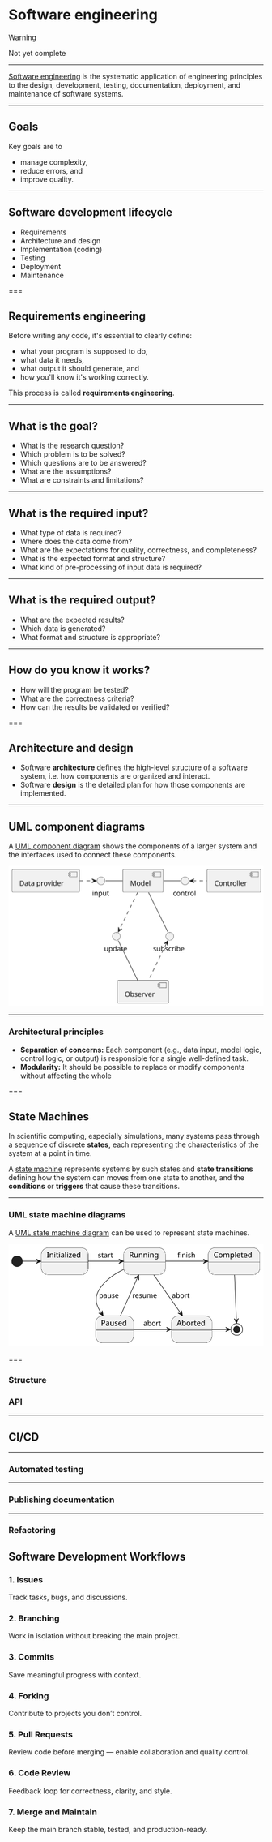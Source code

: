 # Software engineering

> [!WARNING]
> Not yet complete

---


[Software engineering](https://en.wikipedia.org/wiki/Software_engineering) is the systematic application of engineering principles to the design, development, testing, documentation, deployment, and maintenance of software systems.

---

## Goals


Key goals are to

- manage complexity, 
- reduce errors, and 
- improve quality.

---


## Software development lifecycle


- Requirements
- Architecture and design
- Implementation (coding)
- Testing
- Deployment
- Maintenance

===

## Requirements engineering

Before writing any code, it's essential to clearly define:

- what your program is supposed to do,
- what data it needs,
- what output it should generate, and
- how you'll know it's working correctly.

This process is called **requirements engineering**.

---

## What is the goal?

- What is the research question?
- Which problem is to be solved?
- Which questions are to be answered?
- What are the assumptions?
- What are constraints and limitations?

---

## What is the required input?

- What type of data is required?
- Where does the data come from?
- What are the expectations for quality, correctness, and completeness?
- What is the expected format and structure?
- What kind of pre-processing of input data is required? 

---

## What is the required output?

- What are the expected results?
- Which data is generated?
- What format and structure is appropriate?

---

## How do you know it works?

- How will the program be tested?
- What are the correctness criteria?
- How can the results be validated or verified?

===

## Architecture and design

- Software **architecture** defines the high-level structure of a software system, i.e. how components are organized and interact.
- Software **design** is the detailed plan for how those components are implemented.

---

## UML component diagrams

A [UML component diagram](https://en.wikipedia.org/wiki/Component_diagram) shows the components of a larger system and the interfaces used to connect these components.

<!--
@startuml
  [Data provider] as DP
  [Controller] as C
  [Observer] as O
  [Model] as M
  interface "input" as IInput
  interface "control" as IControl
  interface "subscribe" as ISubscribe
  interface "update" as IUpdate
  DP .right.> IInput
  IInput -right- M
  M -down- ISubscribe
  O .up.> ISubscribe
  O -up- IUpdate
  M .down.> IUpdate
  C .left.> IControl
  M -right- IControl
}
@enduml
-->

![UML](09-lecture/Component_diagram.svg)<!-- .element style="height:400px;" -->

---

### Architectural principles

- **Separation of concerns:** Each component (e.g., data input, model logic, control logic, or output) is responsible for a single well-defined task.
- **Modularity:** It should be possible to replace or modify components without affecting the whole

===

## State Machines

In scientific computing, especially simulations, many systems pass through a sequence of discrete **states**, each representing the characteristics of the system at a point in time.

A [state machine](https://en.wikipedia.org/wiki/Finite-state_machine) represents systems by such states and **state transitions** defining how the system can moves from one state to another, and the **conditions** or **triggers** that cause these transitions.

---

### UML state machine diagrams

A [UML state machine diagram](https://en.wikipedia.org/wiki/UML_state_machine) can be used to represent state machines.

<!--
@startuml
[*] -> Initialized
Initialized -> Running : start
Running -d-> Paused : pause
Running -> Completed : finish
Completed -d-> [*]
Paused -> Aborted : abort
Running -> Aborted : abort
Paused -u-> Running : resume
Aborted -r-> [*]
@enduml
-->

![UML](09-lecture/State_machine_diagram.svg)<!-- .element style="height:400px;" -->

===




### Structure

### API

---

## CI/CD

---

### Automated testing

---

### Publishing documentation

---

### Refactoring

## Software Development Workflows

### 1. Issues
Track tasks, bugs, and discussions.

### 2. Branching
Work in isolation without breaking the main project.

### 3. Commits
Save meaningful progress with context.

### 4. Forking
Contribute to projects you don’t control.

### 5. Pull Requests
Review code before merging — enable collaboration and quality control.

### 6. Code Review
Feedback loop for correctness, clarity, and style.

### 7. Merge and Maintain
Keep the main branch stable, tested, and production-ready.
